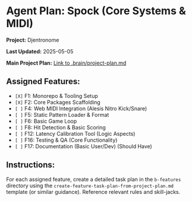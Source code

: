 # Agent Plan: Spock (Core Systems & MIDI)

**Project:** Djentronome

**Last Updated:** 2025-05-05

**Main Project Plan:** [Link to .brain/project-plan.md](../../project-plan.md)

## Assigned Features:

*   `[X]` F1: Monorepo & Tooling Setup
*   `[X]` F2: Core Packages Scaffolding
*   `[ ]` F4: Web MIDI Integration (Alesis Nitro Kick/Snare)
*   `[ ]` F5: Static Pattern Loader & Format
*   `[ ]` F6: Basic Game Loop
*   `[ ]` F8: Hit Detection & Basic Scoring
*   `[ ]` F12: Latency Calibration Tool (Logic Aspects)
*   `[ ]` F16: Testing & QA (Core Functionality)
*   `[ ]` F17: Documentation (Basic User/Dev) (Should Have)

## Instructions:

For each assigned feature, create a detailed task plan in the `b-features` directory using the `create-feature-task-plan-from-project-plan.md` template (or similar guidance). Reference relevant rules and skill-jacks. 